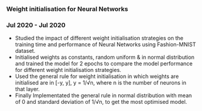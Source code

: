 ### Weight initialisation for Neural Networks
### Jul 2020 - Jul 2020
- Studied the impact of different weight initialisation strategies on the training time and performance of Neural Networks using Fashion-MNIST dataset.
- Initialised weights as constants, random uniform & in normal distribution and trained the model for 2 epochs to compare the model performance for different weight initialisation strategies.
- Used the general rule for weight initialisation in which weights are initialised are in [-y, y], y = 1/√n, where n is the number of neurons in that layer.
- Finally Implementated the general rule in normal distribution with mean of 0 and standard deviation of 1/√n, to get the most optimised model.

